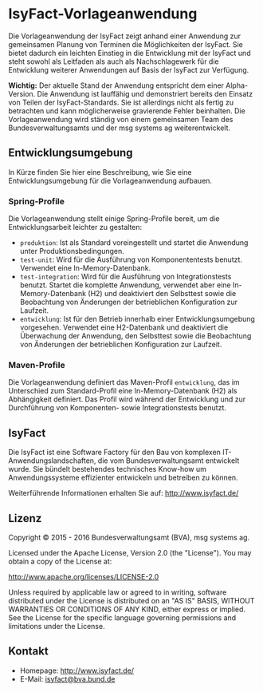 # IsyFact-Vorlageanwendung
Die Vorlageanwendung der IsyFact zeigt anhand einer Anwendung zur gemeinsamen Planung von Terminen die Möglichkeiten der IsyFact. Sie bietet dadurch ein leichten Einstieg in die Entwicklung mit der IsyFact und steht sowohl als Leitfaden als auch als Nachschlagewerk für die Entwicklung weiterer Anwendungen auf Basis der IsyFact zur Verfügung.

**Wichtig:** Der aktuelle Stand der Anwendung entspricht dem einer Alpha-Version. Die Anwendung ist lauffähig und demonstriert bereits den Einsatz von Teilen der IsyFact-Standards. Sie ist allerdings nicht als fertig zu betrachten und kann möglicherweise gravierende Fehler beinhalten. Die Vorlageanwendung wird ständig von einem gemeinsamen Team des Bundesverwaltungsamts und der msg systems ag weiterentwickelt.

## Entwicklungsumgebung
In Kürze finden Sie hier eine Beschreibung, wie Sie eine Entwicklungsumgebung für die Vorlageanwendung aufbauen.

### Spring-Profile
Die Vorlageanwendung stellt einige Spring-Profile bereit, um die Entwicklungsarbeit leichter zu gestalten:
* `produktion`: Ist als Standard voreingestellt und startet die Anwendung unter Produktionsbedingungen.
* `test-unit`: Wird für die Ausführung von Komponententests benutzt. Verwendet eine In-Memory-Datenbank.
* `test-integration`: Wird für die Ausführung von Integrationstests benutzt. Startet die komplette Anwendung, verwendet aber eine In-Memory-Datenbank (H2) und deaktiviert den Selbsttest sowie die Beobachtung von Änderungen der betrieblichen Konfiguration zur Laufzeit.
* `entwicklung`: Ist für den Betrieb innerhalb einer Entwicklungsumgebung vorgesehen. Verwendet eine H2-Datenbank und deaktiviert die Überwachung der Anwendung, den Selbsttest sowie die Beobachtung von Änderungen der betrieblichen Konfiguration zur Laufzeit.

### Maven-Profile
Die Vorlageanwendung definiert das Maven-Profil `entwicklung`, das im Unterschied zum Standard-Profil eine In-Memory-Datenbank (H2) als Abhängigkeit definiert. Das Profil wird während der Entwicklung und zur Durchführung von Komponenten- sowie Integrationstests benutzt.

## IsyFact
Die IsyFact ist eine Software Factory für den Bau von komplexen IT-Anwendungslandschaften, die vom Bundesverwaltungsamt entwickelt wurde. Sie bündelt bestehendes technisches Know-how um Anwendungssysteme effizienter entwickeln und betreiben zu können.

Weiterführende Informationen erhalten Sie auf: <http://www.isyfact.de/>

## Lizenz
Copyright &copy; 2015 - 2016 Bundesverwaltungsamt (BVA), msg systems ag.

Licensed under the Apache License, Version 2.0 (the "License"). You may obtain a copy of the License at:

<http://www.apache.org/licenses/LICENSE-2.0>

Unless required by applicable law or agreed to in writing, software distributed under the License is distributed on an "AS IS" BASIS, WITHOUT WARRANTIES OR CONDITIONS OF ANY KIND, either express or implied. See the License for the specific language governing permissions and limitations under the License.

## Kontakt
* Homepage:  <http://www.isyfact.de/>
* E-Mail: isyfact@bva.bund.de
